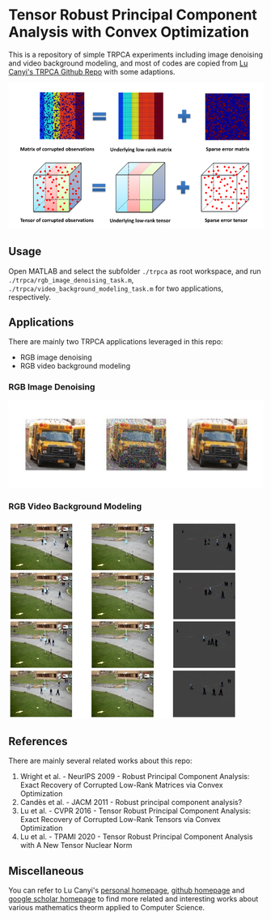 # Tensor Robust Principal Component Analysis with Convex Optimization 

This is a repository of simple TRPCA experiments including image denoising and video background modeling, and most of codes are copied from [Lu Canyi's TRPCA Github Repo](https://github.com/canyilu/Tensor-Robust-Principal-Component-Analysis-TRPCA) with some adaptions.

![](./resources/banner.png)

## Usage

Open MATLAB and select the subfolder `./trpca` as root workspace, and run `./trpca/rgb_image_denoising_task.m`, `./trpca/video_background_modeling_task.m` for two applications, respectively.

## Applications

There are mainly two TRPCA applications leveraged in this repo:
- RGB image denoising
- RGB video background modeling

### RGB Image Denoising

![](./resources/image_denoising_example_2.png)

### RGB Video Background Modeling

![](./resources/background_modeling_example_1.png)

## References

There are mainly several related works about this repo:

1. Wright et al. - NeurIPS 2009 - Robust Principal Component Analysis: Exact Recovery of Corrupted Low-Rank Matrices via Convex Optimization
2. Candès et al. - JACM 2011 - Robust principal component analysis?
3. Lu et al. - CVPR 2016 - Tensor Robust Principal Component Analysis: Exact Recovery of Corrupted Low-Rank Tensors via Convex Optimization
4. Lu et al. - TPAMI 2020 - Tensor Robust Principal Component Analysis with A New Tensor Nuclear Norm

## Miscellaneous

You can refer to Lu Canyi's [personal homepage](https://canyilu.github.io/), [github homepage](https://github.com/canyilu) and [google scholar homepage](https://scholar.google.com/citations?user=EZcKJi4AAAAJ&hl=en) to find more related and interesting works about various mathematics theorm applied to Computer Science.